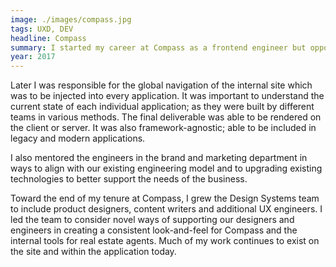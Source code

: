 ```yaml
---
image: ./images/compass.jpg
tags: UXD, DEV
headline: Compass
summary: I started my career at Compass as a frontend engineer but opporunities arose that helped shape the UX Engineer role. Now the sole enginee reporting underneath the design organization, I was originally responsible for supporting product designers in creating prototypes of their mockups.
year: 2017
---
```


Later I was responsible for the global navigation of the internal site which was to be injected into every application. It was important to understand the current state of each individual application; as they were built by different teams in various methods. The final deliverable was able to be rendered on the client or server. It was also framework-agnostic; able to be included in legacy and modern applications.

I also mentored the engineers in the brand and marketing department in ways to align with our existing engineering model and to upgrading existing technologies to better support the needs of the business.

Toward the end of my tenure at Compass, I grew the Design Systems team to include product designers, content writers and additional UX engineers. I led the team to consider novel ways of supporting our designers and engineers in creating a consistent look-and-feel for Compass and the internal tools for real estate agents. Much of my work continues to exist on the site and within the application today.